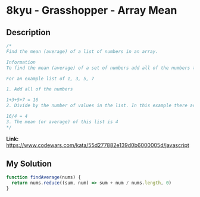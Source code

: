# 8kyu - Grasshopper - Array Mean

## Description
```js
/*
Find the mean (average) of a list of numbers in an array.

Information
To find the mean (average) of a set of numbers add all of the numbers together and divide by the number of values in the list.

For an example list of 1, 3, 5, 7

1. Add all of the numbers

1+3+5+7 = 16
2. Divide by the number of values in the list. In this example there are 4 numbers in the list.

16/4 = 4
3. The mean (or average) of this list is 4
*/
```

**Link:** https://www.codewars.com/kata/55d277882e139d0b6000005d/javascript

## My Solution
```js
function findAverage(nums) {
  return nums.reduce((sum, num) => sum + num / nums.length, 0)
}
```
